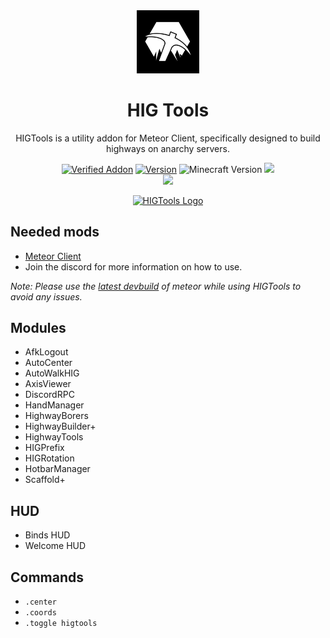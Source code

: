 <div align="center">
  <!-- Logo and Title -->
  <img src="/src/main/resources/assets/higtools/chat/icon.png" alt="logo" width="20%"/>
  <h1>HIG Tools</h1>
  <p>HIGTools is a utility addon for Meteor Client, specifically designed to build highways on anarchy servers.</p>

  <!-- Fancy badges -->
  <a href="https://anticope.pages.dev/addons"><img src="https://img.shields.io/badge/Verified%20Addon-Yes-blueviolet" alt="Verified Addon"></a>
  <a href="https://github.com/RedCarlos26/higtools/releases"><img src="https://img.shields.io/badge/Version-v2.7.4-blueviolet" alt="Version"></a>
  <img src="https://img.shields.io/badge/Minecraft%20Version-1.20.4-blueviolet" alt="Minecraft Version">
  <img src="https://img.shields.io/github/downloads/RedCarlos26/higtools/total?color=blueviolet&label=Downloads">
  <br><img src="https://img.shields.io/github/downloads/RedCarlos26/higtools/latest/total?color=blueviolet&label=Downloads for latest release">
</div>

<div align="center">
  <a href="https://discord.gg/a4jkKGJNdJ"><img src="https://invidget.switchblade.xyz/a4jkKGJNdJ" alt="HIGTools Logo"></a>
</div>

## Needed mods
- [Meteor Client](https://meteorclient.com/)
- Join the discord for more information on how to use.

*Note: Please use the [latest devbuild](https://meteorclient.com/download?devBuild=latest) of meteor while using HIGTools to avoid any issues.*

## Modules
- AfkLogout
- AutoCenter
- AutoWalkHIG
- AxisViewer
- DiscordRPC
- HandManager
- HighwayBorers
- HighwayBuilder+
- HighwayTools
- HIGPrefix
- HIGRotation
- HotbarManager
- Scaffold+

## HUD
- Binds HUD
- Welcome HUD

## Commands
- `.center`
- `.coords`
- `.toggle higtools`
